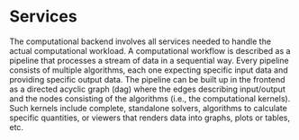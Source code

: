 # Services




The computational backend involves all services needed to handle the actual computational workload. A computational workflow is described as a pipeline that processes a stream of data in a sequential way. Every pipeline consists of multiple algorithms, each one expecting specific input data and providing specific output data. The pipeline can be built up in the frontend as a directed acyclic graph (dag) where the edges describing input/output and the nodes consisting of the algorithms (i.e., the computational kernels). Such kernels include complete, standalone solvers, algorithms to calculate specific quantities, or viewers that renders data into graphs, plots or tables, etc.